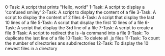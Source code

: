 0-Task: A script that prints "Hello, world"
1-Task: A script to display a 'confused smiley'
2-Task: A script to display the content of a file
3-Task: A script to display the content of 2 files
4-Task: A script that display the last 10 lines of a file
5-Task: A script that display the first 10 lines of a file
6-Task: A script that display the 3rd line of a file
7-Task: A script to create a file
8-Task: A script to redirect the ls -la command into a file
9-Task: To duplicate the last line of a file
10-Task: To delete all .js files
11-Task: To count the number of directories ans subdirectories
12-Task: To display the 10 newest files in a directory

